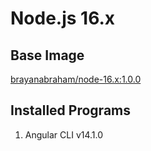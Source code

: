 # Node.js 16.x

## Base Image

[brayanabraham/node-16.x:1.0.0](https://hub.docker.com/layers/node-16.x/brayanabraham/node-16.x/1.0.0/images/sha256-34d92f67e35d06c60931cb35f40d7572e18815913c47619a6b8a22dcd3be8573?context=explore)

## Installed Programs

1. Angular CLI v14.1.0
